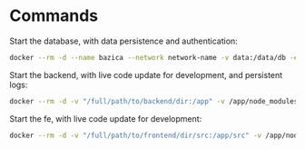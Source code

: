 # Commands

Start the database, with data persistence and authentication:
```bash
docker --rm -d --name bazica --network network-name -v data:/data/db -e MONGO_INITDB_ROOT_USERNAME=tex -e MONGO_INITDB_ROOT_PASSWORD=password mongo
```

Start the backend, with live code update for development, and persistent logs:
```bash
docker --rm -d -v "/full/path/to/backend/dir:/app" -v /app/node_modules -v logs:/app/logs --network network-name --name goals-be -p 80:80 -e MONGODB_USERNAME=tex -e MONGODB_PASSWORD=password goals-be
```

Start the fe, with live code update for development:
```bash
docker --rm -d -v "/full/path/to/frontend/dir/src:/app/src" -v /app/node_modules --network network-name --name goals-fe -p 3000:3000 -it goals-fe
```
